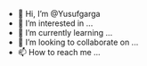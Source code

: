 - 👋 Hi, I’m @Yusufgarga
- 👀 I’m interested in ...
- 🌱 I’m currently learning ...
- 💞️ I’m looking to collaborate on ...
- 📫 How to reach me ...

<!---
Yusufgarga/Yusufgarga is a ✨ special ✨ repository because its `README.md` (this file) appears on your GitHub profile.
You can click the Preview link to take a look at your changes.
--->
